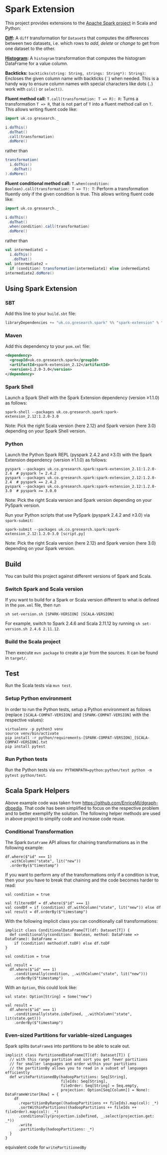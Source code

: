 # Spark Extension

This project provides extensions to the [Apache Spark project](https://spark.apache.org/) in Scala and Python:

**[Diff](DIFF.md):** A `diff` transformation for `Dataset`s that computes the differences between
two datasets, i.e. which rows to _add_, _delete_ or _change_ to get from one dataset to the other.

**[Histogram](HISTOGRAM.md):** A `histogram` transformation that computes the histogram DataFrame for a value column.

**Backticks:** `backticks(string: String, strings: String*): String)`: Encloses the given column name with backticks (`` ` ``) when needed.
This is a handy way to ensure column names with special characters like dots (`.`) work with `col()` or `select()`.

**Fluent method call:** `T.call(transformation: T => R): R`: Turns a transformation `T => R`, that is not part of `T` into a fluent method call on `T`.
This allows writing fluent code like:

```scala
import uk.co.gresearch._

i.doThis()
 .doThat()
 .call(transformation)
 .doMore()
```

rather than

```scala
transformation(
  i.doThis()
   .doThat()
).doMore()
```

**Fluent conditional method call:** `T.when(condition: Boolean).call(transformation: T => T): T`:
Perform a transformation fluently only if the given condition is true.
This allows writing fluent code like:

```scala
import uk.co.gresearch._

i.doThis()
 .doThat()
 .when(condition).call(transformation)
 .doMore()
```

rather than

```scala
val intermediate1 =
  i.doThis()
   .doThat()
val intermediate2 =
  if (condition) transformation(intermediate1) else indermediate1
intermediate2.doMore()
```

## Using Spark Extension

### SBT

Add this line to your `build.sbt` file:

```sbt
libraryDependencies += "uk.co.gresearch.spark" %% "spark-extension" % "1.2.0-3.0"
```

### Maven

Add this dependency to your `pom.xml` file:

```xml
<dependency>
  <groupId>uk.co.gresearch.spark</groupId>
  <artifactId>spark-extension_2.12</artifactId>
  <version>1.2.0-3.0</version>
</dependency>
```

### Spark Shell

Launch a Spark Shell with the Spark Extension dependency (version ≥1.1.0) as follows:

```shell script
spark-shell --packages uk.co.gresearch.spark:spark-extension_2.12:1.2.0-3.0
```

Note: Pick the right Scala version (here 2.12) and Spark version (here 3.0) depending on your Spark Shell version.

### Python

Launch the Python Spark REPL (pyspark 2.4.2 and ≥3.0) with the Spark Extension dependency (version ≥1.1.0) as follows:

```shell script
pyspark --packages uk.co.gresearch.spark:spark-extension_2.11:1.2.0-2.4  # pyspark != 2.4.2
pyspark --packages uk.co.gresearch.spark:spark-extension_2.12:1.2.0-2.4  # pyspark == 2.4.2
pyspark --packages uk.co.gresearch.spark:spark-extension_2.12:1.2.0-3.0  # pyspark >= 3.0.0
```

Note: Pick the right Scala version and Spark version depending on your PySpark version.

Run your Python scripts that use PySpark (pyspark 2.4.2 and ≥3.0) via `spark-submit`:

```shell script
spark-submit --packages uk.co.gresearch.spark:spark-extension_2.12:1.2.0-3.0 [script.py]
```

Note: Pick the right Scala version (here 2.12) and Spark version (here 3.0) depending on your Spark version.

## Build

You can build this project against different versions of Spark and Scala.

### Switch Spark and Scala version

If you want to build for a Spark or Scala version different to what is defined in the `pom.xml` file, then run

```shell script
sh set-version.sh [SPARK-VERSION] [SCALA-VERSION]
```

For example, switch to Spark 2.4.6 and Scala 2.11.12 by running `sh set-version.sh 2.4.6 2.11.12`.

### Build the Scala project

Then execute `mvn package` to create a jar from the sources. It can be found in `target/`.

## Test

Run the Scala tests via `mvn test`.

### Setup Python environment

In order to run the Python tests, setup a Python environment as follows (replace `[SCALA-COMPAT-VERSION]` and `[SPARK-COMPAT-VERSION]` with the respective values):

```shell script
virtualenv -p python3 venv
source venv/bin/activate
pip install -r python/requirements-[SPARK-COMPAT-VERSION]_[SCALA-COMPAT-VERSION].txt
pip install pytest
```

### Run Python tests

Run the Python tests via `env PYTHONPATH=python:python/test python -m pytest python/test`.



## Scala Spark Helpers

Above example code was taken from https://github.com/EnricoMi/dgraph-dbpedia.
That code has been simplified to focus on the respective problem and to better exemplify the solution.
The following helper methods are used in above project to simplify code and increase code reuse.

### Conditional Transformation

The Spark `DataFrame` API allows for chaining transformations as in the following example:

    df.where($"id" === 1)
      .withColumn("state", lit("new"))
      .orderBy($"timestamp")

If you want to perform any of the transformations only if a condition is true,
then your you have to break that chaining and the code becomes harder to read:

    val condition = true

    val filteredDf = df.where($"id" === 1)
    val condDf = if (condition) df.withColumn("state", lit("new")) else df
    val result = df.orderBy($"timestamp")

With the following implicit class you can conditionally call transformations:

    implicit class ConditionalDataFrame[T](df: Dataset[T]) {
      def conditionally(condition: Boolean, method: DataFrame => DataFrame): DataFrame =
        if (condition) method(df.toDF) else df.toDF
    }

    val condition = true

    val result =
      df.where($"id" === 1)
        .conditionally(condition, _.withColumn("state", lit("new")))
        .orderBy($"timestamp")

With an `Option`, this could look like:

    val state: Option[String] = Some("new")

    val result =
      df.where($"id" === 1)
        .conditionally(state.isDefined, _.withColumn("state", lit(state.get)))
        .orderBy($"timestamp")

### Even-sized Partitions for variable-sized Languages

Spark splits `DataFrame`s into partitions to be able to scale out.
   
    implicit class PartitionedDataFrame[T](df: Dataset[T]) {
      // with this range partition and sort you get fewer partitions
      // for smaller languages and order within your partitions
      // the partitionBy allows you to read in a subset of languages efficiently
      def writePartitionedBy(hadoopPartitions: Seq[String],
                             fileIds: Seq[String],
                             fileOrder: Seq[String] = Seq.empty,
                             projection: Option[Seq[Column]] = None): DataFrameWriter[Row] = {
        df
          .repartitionByRange((hadoopPartitions ++ fileIds).map(col): _*)
          .sortWithinPartitions((hadoopPartitions ++ fileIds ++ fileOrder).map(col): _*)
          .conditionally(projection.isDefined, _.select(projection.get: _*))
          .write
          .partitionBy(hadoopPartitions: _*)
      }
    }

equivalent code for `writePartitionedBy`
